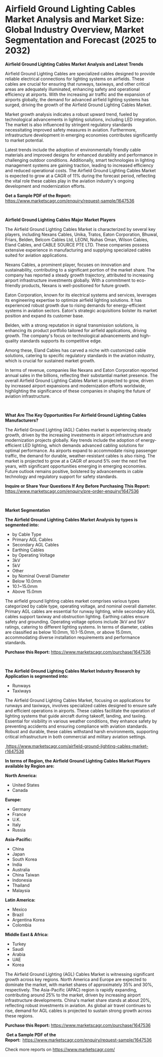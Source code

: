 <p><h1>Airfield Ground Lighting Cables Market Analysis and Market Size: Global Industry Overview, Market Segmentation and Forecast (2025 to 2032)</h1></p><p><strong>Airfield Ground Lighting Cables Market Analysis and Latest Trends</strong></p>
<p><p>Airfield Ground Lighting Cables are specialized cables designed to provide reliable electrical connections for lighting systems on airfields. These cables are crucial for ensuring that runways, taxiways, and other critical areas are adequately illuminated, enhancing safety and operational efficiency at airports. With the increasing air traffic and the expansion of airports globally, the demand for advanced airfield lighting systems has surged, driving the growth of the Airfield Ground Lighting Cables Market.</p><p>Market growth analysis indicates a robust upward trend, fueled by technological advancements in lighting solutions, including LED integration. The market is also influenced by stringent regulatory standards necessitating improved safety measures in aviation. Furthermore, infrastructure development in emerging economies contributes significantly to market potential.</p><p>Latest trends include the adoption of environmentally friendly cable materials and improved designs for enhanced durability and performance in challenging outdoor conditions. Additionally, smart technologies in lighting management systems are gaining traction, leading to increased efficiency and reduced operational costs. The Airfield Ground Lighting Cables Market is expected to grow at a CAGR of 11% during the forecast period, reflecting the vital role these cables play in the aviation industry's ongoing development and modernization efforts.</p></p>
<p><strong>Get a Sample PDF of the Report:&nbsp;</strong> <a href="https://www.marketscagr.com/enquiry/request-sample/1647536?utm_campaign=3189&utm_medium=2&utm_source=Github&utm_content=ia&utm_term=29032025&utm_id=airfield-ground-lighting-cables">https://www.marketscagr.com/enquiry/request-sample/1647536</a></p>
<p>&nbsp;</p>
<p><strong>Airfield Ground Lighting Cables Major Market Players</strong></p>
<p><p>The Airfield Ground Lighting Cables Market is characterized by several key players, including Nexans Cables, Unika, Tratos, Eaton Corporation, Bhuwal, Friars, Belden, Belcom Cables Ltd, LEONI, Nuhas Oman, Wilson Cables, Eland Cables, and CABLE SOURCE PTE LTD. These companies possess extensive experience in manufacturing and supplying specialized cables suited for aviation applications.</p><p>Nexans Cables, a prominent player, focuses on innovation and sustainability, contributing to a significant portion of the market share. The company has reported a steady growth trajectory, attributed to increasing airport infrastructure investments globally. With a commitment to eco-friendly products, Nexans is well-positioned for future growth.</p><p>Eaton Corporation, known for its electrical systems and services, leverages its engineering expertise to optimize airfield lighting solutions. It has experienced robust growth due to rising demands for energy-efficient systems in aviation sectors. Eaton's strategic acquisitions bolster its market position and expand its customer base.</p><p>Belden, with a strong reputation in signal transmission solutions, is enhancing its product portfolio tailored for airfield applications, driving growth. The company's focus on technological advancements and high-quality standards supports its competitive edge.</p><p>Among these, Eland Cables has carved a niche with customized cable solutions, catering to specific regulatory standards in the aviation industry, which is crucial for sustained market growth.</p><p>In terms of revenue, companies like Nexans and Eaton Corporation reported annual sales in the billions, reflecting their substantial market presence. The overall Airfield Ground Lighting Cables Market is projected to grow, driven by increased airport expansions and modernization efforts worldwide, highlighting the significance of these companies in shaping the future of aviation infrastructure.</p></p>
<p>&nbsp;</p>
<p><strong>What Are The Key Opportunities For Airfield Ground Lighting Cables Manufacturers?</strong></p>
<p><p>The Airfield Ground Lighting (AGL) Cables market is experiencing steady growth, driven by the increasing investments in airport infrastructure and modernization projects globally. Key trends include the adoption of energy-efficient LED lighting, which demands advanced cabling solutions for optimal performance. As airports expand to accommodate rising passenger traffic, the demand for durable, weather-resistant cables is also rising. The market is projected to grow at a CAGR of around 5% over the next five years, with significant opportunities emerging in emerging economies. Future outlook remains positive, bolstered by advancements in cable technology and regulatory support for safety standards.</p></p>
<p><strong>Inquire or Share Your Questions If Any Before Purchasing This Report:</strong> <a href="https://www.marketscagr.com/enquiry/pre-order-enquiry/1647536?utm_campaign=3189&utm_medium=2&utm_source=Github&utm_content=ia&utm_term=29032025&utm_id=airfield-ground-lighting-cables">https://www.marketscagr.com/enquiry/pre-order-enquiry/1647536</a></p>
<p>&nbsp;</p>
<p><strong>Market Segmentation</strong></p>
<p><strong>The Airfield Ground Lighting Cables Market Analysis by types is segmented into:</strong></p>
<p><ul><li>by Cable Type</li><li>Primary AGL Cables</li><li>Secondary AGL Cables</li><li>Earthing Cables</li><li>by Operating Voltage</li><li>3kV</li><li>5kV</li><li>Other</li><li>by Nominal Overall Diameter</li><li>Below 10.0mm</li><li>10.1~15.0mm</li><li>Above 15.0mm</li></ul></p>
<p><p>The airfield ground lighting cables market comprises various types categorized by cable type, operating voltage, and nominal overall diameter. Primary AGL cables are essential for runway lighting, while secondary AGL cables support taxiway and obstruction lighting. Earthing cables ensure safety and grounding. Operating voltage options include 3kV and 5kV ratings, catering to different lighting systems. In terms of diameter, cables are classified as below 10.0mm, 10.1-15.0mm, or above 15.0mm, accommodating diverse installation requirements and performance standards.</p></p>
<p><strong>Purchase this Report:&nbsp;</strong><a href="https://www.marketscagr.com/purchase/1647536?utm_campaign=3189&utm_medium=2&utm_source=Github&utm_content=ia&utm_term=29032025&utm_id=airfield-ground-lighting-cables">https://www.marketscagr.com/purchase/1647536</a></p>
<p>&nbsp;</p>
<p><strong>The Airfield Ground Lighting Cables Market Industry Research by Application is segmented into:</strong></p>
<p><ul><li>Runways</li><li>Taxiways</li></ul></p>
<p><p>The Airfield Ground Lighting Cables Market, focusing on applications for runways and taxiways, involves specialized cables designed to ensure safe and efficient operations in airports. These cables facilitate the operation of lighting systems that guide aircraft during takeoff, landing, and taxiing. Essential for visibility in various weather conditions, they enhance safety by preventing accidents and ensuring compliance with aviation standards. Robust and durable, these cables withstand harsh environments, supporting critical infrastructure in both commercial and military aviation settings.</p></p>
<p><a href="https://www.marketscagr.com/airfield-ground-lighting-cables-market-r1647536?utm_campaign=3189&utm_medium=2&utm_source=Github&utm_content=ia&utm_term=29032025&utm_id=airfield-ground-lighting-cables">&nbsp;https://www.marketscagr.com/airfield-ground-lighting-cables-market-r1647536</a></p>
<p><strong>In terms of Region, the Airfield Ground Lighting Cables Market Players available by Region are:</strong></p>
<p>
    <p> <strong> North America: </strong>
        <ul>
            <li>United States</li>
            <li>Canada</li>
        </ul>
        </p> 
    <p> <strong> Europe: </strong>
        <ul>
            <li>Germany</li>
            <li>France</li>
            <li>U.K.</li>
            <li>Italy</li>
            <li>Russia</li>
        </ul>
        </p> 
    <p> <strong> Asia-Pacific: </strong>
        <ul>
            <li>China</li>
            <li>Japan</li>
            <li>South Korea</li>
            <li>India</li>
            <li>Australia</li>
            <li>China Taiwan</li>
            <li>Indonesia</li>
            <li>Thailand</li>
            <li>Malaysia</li>
        </ul>
        </p> 
    <p> <strong> Latin America: </strong>
        <ul>
            <li>Mexico</li>
            <li>Brazil</li>
            <li>Argentina Korea</li>
            <li>Colombia</li>
        </ul>
        </p> 
    <p> <strong> Middle East & Africa: </strong>
        <ul>
            <li>Turkey</li>
            <li>Saudi</li>
            <li>Arabia</li>
            <li>UAE</li>
            <li>Korea</li>
        </ul>
    </p>
    </p>
<p><p>The Airfield Ground Lighting (AGL) Cables Market is witnessing significant growth across key regions. North America and Europe are expected to dominate the market, with market shares of approximately 35% and 30%, respectively. The Asia-Pacific (APAC) region is rapidly expanding, contributing around 25% to the market, driven by increasing airport infrastructure developments. China's market share stands at about 20%, reflecting robust investments in aviation. As global air travel continues to rise, demand for AGL cables is projected to sustain strong growth across these regions.</p></p>
<p><strong>Purchase this Report: </strong><a href="https://www.marketscagr.com/purchase/1647536?utm_campaign=3189&utm_medium=2&utm_source=Github&utm_content=ia&utm_term=29032025&utm_id=airfield-ground-lighting-cables">https://www.marketscagr.com/purchase/1647536</a></p>
<p>&nbsp;<strong>Get a Sample PDF of the Report:&nbsp;&nbsp;</strong><a href="https://www.marketscagr.com/enquiry/request-sample/1647536?utm_campaign=3189&utm_medium=2&utm_source=Github&utm_content=ia&utm_term=29032025&utm_id=airfield-ground-lighting-cables">https://www.marketscagr.com/enquiry/request-sample/1647536</a></p>
<p><strong></strong></p>
<p>Check more reports on <a href="https://www.marketscagr.com/?utm_campaign=3189&utm_medium=2&utm_source=Github&utm_content=ia&utm_term=29032025&utm_id=airfield-ground-lighting-cables">https://www.marketscagr.com/</a></p>